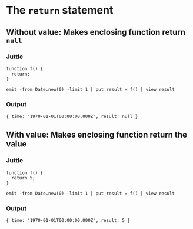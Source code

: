The `return` statement
======================

Without value: Makes enclosing function return `null`
-----------------------------------------------------

### Juttle

    function f() {
      return;
    }

    emit -from Date.new(0) -limit 1 | put result = f() | view result

### Output

    { time: "1970-01-01T00:00:00.000Z", result: null }

With value: Makes enclosing function return the value
-----------------------------------------------------

### Juttle

    function f() {
      return 5;
    }

    emit -from Date.new(0) -limit 1 | put result = f() | view result

### Output

    { time: "1970-01-01T00:00:00.000Z", result: 5 }
